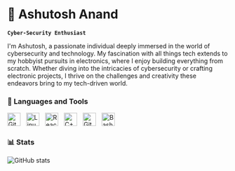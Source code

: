 # 🤖 Ashutosh Anand

**`Cyber-Security Enthusiast`**

I'm Ashutosh, a passionate individual deeply immersed in the world of cybersecurity and technology. My fascination with all things tech extends to my hobbyist pursuits in electronics, where I enjoy building everything from scratch. Whether diving into the intricacies of cybersecurity or crafting electronic projects, I thrive on the challenges and creativity these endeavors bring to my tech-driven world.

### 🧰 Languages and Tools

<img align="left" alt="Git" width="30px" style="padding-right:10px;" src="https://cdn.jsdelivr.net/gh/devicons/devicon/icons/git/git-original.svg" />
<img align="left" alt="Linux" width="30px" style="padding-right:10px;" src="https://cdn.jsdelivr.net/gh/devicons/devicon/icons/linux/linux-original.svg" />
<img align="left" alt="React" width="30px" style="padding-right:10px;" src="https://icons8.com/icon/9MJf0ngDwS8z/bash" />
<img align="left" alt="C++" width="30px" style="padding-right:10px;" src="https://cdn.jsdelivr.net/gh/devicons/devicon/icons/cplusplus/cplusplus-line.svg" />
<img align="left" alt="GitHub" width="30px" style="padding-right:10px;" src="https://cdn.jsdelivr.net/gh/devicons/devicon/icons/github/github-original.svg" />
<img align="left" alt="Bash" width="30px" style="padding-right:10px;" src="https://cdn.jsdelivr.net/gh/devicons/devicon/icons/bash/bash-original.svg" />
<br />

#

### 📊 Stats

![GitHub stats](https://github-readme-stats.vercel.app/api?username=aliciacilmora&show_icons=true&theme=gruvbox)


